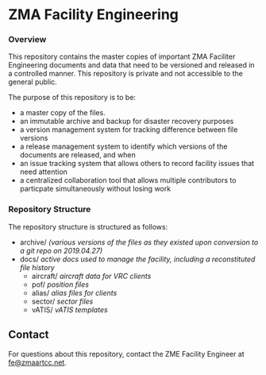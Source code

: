 # ZMA Facility Engineering

### Overview

This repository contains the master copies of important ZMA Faciliter Engineering documents and data that need to be versioned and released in a controlled manner. This repository is private and not accessible to the general public.

The purpose of this repository is to be:
* a master copy of the files.
* an immutable archive and backup for disaster recovery purposes 
* a version management system for tracking difference between file versions
* a release management system to identify which versions of the documents are released, and when
* an issue tracking system that allows others to record facility issues that need attention
* a centralized collaboration tool that allows multiple contributors to particpate simultaneously without losing work

### Repository Structure

The repository structure is structured as follows:

- archive/ *(various versions of the files as they existed upon conversion to a git repo on 2019.04.27)*</li>
- docs/ *active docs used to manage the facility, including a reconstituted file history*
  - aircraft/ *aircraft data for VRC clients*
  - pof/ *position files*
  - alias/ *alias files for clients*
  - sector/ *sector files*
  - vATIS/ *vATIS templates*

## Contact

For questions about this repository, contact the ZME Facility Engineer at fe@zmaartcc.net.
